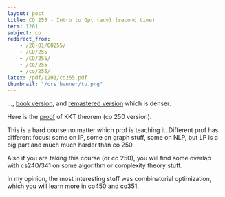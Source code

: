 ```yaml
---
layout: post
title: CO 255 - Intro to Opt (adv) (second time)
term: 1201
subject: co
redirect_from:
    - /20-01/CO255/
    - /CO/255
    - /CO/255/
    - /co/255
    - /co/255/
latex: /pdf/1201/co255.pdf
thumbnail: "/crs_banner/tu.png"
---
```


..., [book version](/pdf/1201/co255_book.pdf), and [remastered version](/pdf/1201/co255_remastered.pdf) which is denser.

Here is the [proof](/pdf/1201/KKT-theorem.pdf) of KKT theorem (co 250 version).

This is a hard course no matter which prof is teaching it. Different prof has different focus: some on IP, some on graph stuff, some on NLP, but LP is a big part and much much harder than co 250.

Also if you are taking this course (or co 250), you will find some overlap with cs240/341 on some algorithm or complexity theory stuff.

In my opinion, the most interesting stuff was combinatorial optimization, which you will learn more in co450 and co351.
